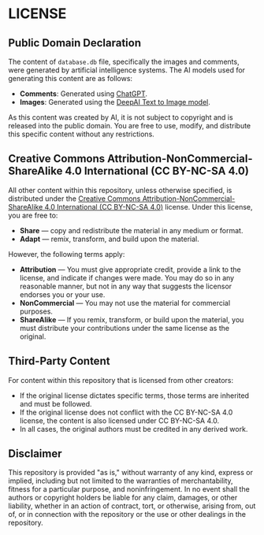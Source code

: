 # LICENSE

## Public Domain Declaration

The content of `database.db` file, specifically the images and comments, were generated by artificial intelligence systems. The AI models used for generating this content are as follows:
- **Comments**: Generated using [ChatGPT](https://chatgpt.com/).
- **Images**: Generated using the [DeepAI Text to Image model](https://deepai.org/machine-learning-model/text2img).

As this content was created by AI, it is not subject to copyright and is released into the public domain. You are free to use, modify, and distribute this specific content without any restrictions.

## Creative Commons Attribution-NonCommercial-ShareAlike 4.0 International (CC BY-NC-SA 4.0)

All other content within this repository, unless otherwise specified, is distributed under the [Creative Commons Attribution-NonCommercial-ShareAlike 4.0 International (CC BY-NC-SA 4.0)](https://creativecommons.org/licenses/by-nc-sa/4.0/) license. Under this license, you are free to:
- **Share** — copy and redistribute the material in any medium or format.
- **Adapt** — remix, transform, and build upon the material.

However, the following terms apply:
- **Attribution** — You must give appropriate credit, provide a link to the license, and indicate if changes were made. You may do so in any reasonable manner, but not in any way that suggests the licensor endorses you or your use.
- **NonCommercial** — You may not use the material for commercial purposes.
- **ShareAlike** — If you remix, transform, or build upon the material, you must distribute your contributions under the same license as the original.

## Third-Party Content

For content within this repository that is licensed from other creators:
- If the original license dictates specific terms, those terms are inherited and must be followed.
- If the original license does not conflict with the CC BY-NC-SA 4.0 license, the content is also licensed under CC BY-NC-SA 4.0.
- In all cases, the original authors must be credited in any derived work.

## Disclaimer

This repository is provided "as is," without warranty of any kind, express or implied, including but not limited to the warranties of merchantability, fitness for a particular purpose, and noninfringement. In no event shall the authors or copyright holders be liable for any claim, damages, or other liability, whether in an action of contract, tort, or otherwise, arising from, out of, or in connection with the repository or the use or other dealings in the repository.
